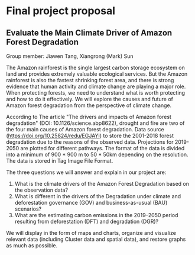 # Final project proposal

## Evaluate the Main Climate Driver of Amazon Forest Degradation

Group member: Jiawen Tang, Xiangrong (Mark) Sun

The Amazon rainforest is the single largest carbon storage ecosystem on land and provides extremely valuable ecological services. But the Amazon rainforest is also the fastest shrinking forest area, and there is strong evidence that human activity and climate change are playing a major role. When protecting forests, we need to understand what is worth protecting and how to do it effectively. We will explore the causes and future of Amazon forest degradation from the perspective of climate change.

According to The article "The drivers and impacts of Amazon forest degradation" (DOI: 10.1126/science.abp8622), drought and fire are two of the four main causes of Amazon forest degradation. Data source (https://doi.org/10.25824/redu/EGJAYI) to store the 2001-2018 forest degradation due to the reasons of the observed data. Projections for 2019-2050 are plotted for different pathways. The format of the data is divided into a minimum of 900 * 900 m to 50 * 50km depending on the resolution. The data is stored in Tag Image File Format.

The three questions we will answer and explain in our project are:
1. What is the climate drivers of the Amazon Forest Degradation based on the observation data?
2. What is different in the drivers of the Degradation under climate and deforestation governance (GOV) and business-as-usual (BAU) scenarios?
3. What are the estimating carbon emissions in the 2019–2050 period resulting from deforestation (DFT) and degradation (DGR)?

We will display in the form of maps and charts, organize and visualize relevant data (including Cluster data and spatial data), and restore graphs as much as possible.

